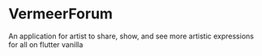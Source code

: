 # VermeerForum
An application for artist to share, show, and see more artistic expressions for all on flutter vanilla 
